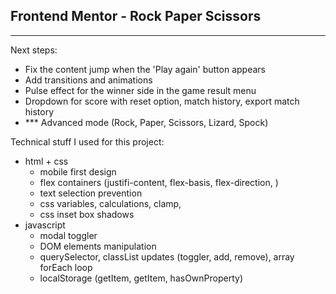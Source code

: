 ## Frontend Mentor - Rock Paper Scissors

---

Next steps:
- Fix the content jump when the 'Play again' button appears
- Add transitions and animations
- Pulse effect for the winner side in the game result menu
- Dropdown for score with reset option, match history, export match history
- *** Advanced mode (Rock, Paper, Scissors, Lizard, Spock)


Technical stuff I used for this project:
- html + css
  - mobile first design
  - flex containers (justifi-content, flex-basis, flex-direction, )
  - text selection prevention
  - css variables, calculations, clamp, 
  - css inset box shadows
- javascript
  - modal toggler
  - DOM elements manipulation
  - querySelector, classList updates (toggler, add, remove), array forEach loop
  - localStorage (getItem, getItem, hasOwnProperty)
